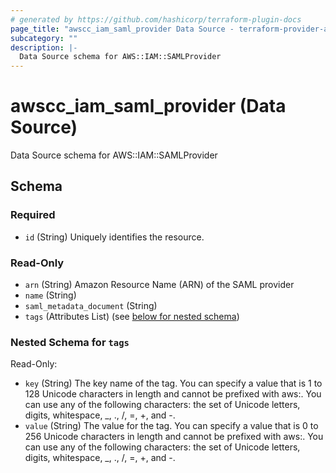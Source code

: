 ```yaml
---
# generated by https://github.com/hashicorp/terraform-plugin-docs
page_title: "awscc_iam_saml_provider Data Source - terraform-provider-awscc"
subcategory: ""
description: |-
  Data Source schema for AWS::IAM::SAMLProvider
---
```


# awscc_iam_saml_provider (Data Source)

Data Source schema for AWS::IAM::SAMLProvider



<!-- schema generated by tfplugindocs -->
## Schema

### Required

- `id` (String) Uniquely identifies the resource.

### Read-Only

- `arn` (String) Amazon Resource Name (ARN) of the SAML provider
- `name` (String)
- `saml_metadata_document` (String)
- `tags` (Attributes List) (see [below for nested schema](#nestedatt--tags))

<a id="nestedatt--tags"></a>
### Nested Schema for `tags`

Read-Only:

- `key` (String) The key name of the tag. You can specify a value that is 1 to 128 Unicode characters in length and cannot be prefixed with aws:. You can use any of the following characters: the set of Unicode letters, digits, whitespace, _, ., /, =, +, and -.
- `value` (String) The value for the tag. You can specify a value that is 0 to 256 Unicode characters in length and cannot be prefixed with aws:. You can use any of the following characters: the set of Unicode letters, digits, whitespace, _, ., /, =, +, and -.

